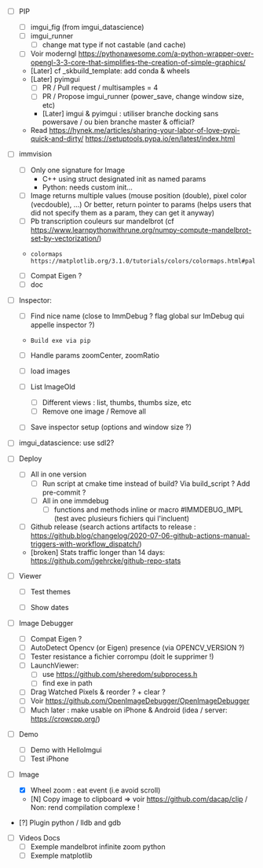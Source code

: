 * [ ] PIP
  * [ ] imgui_fig (from imgui_datascience)
  * [ ] imgui_runner
    * [ ] change mat type if not castable (and cache)
  * [ ] Voir moderngl https://pythonawesome.com/a-python-wrapper-over-opengl-3-3-core-that-simplifies-the-creation-of-simple-graphics/
  * [Later] cf _skbuild_template: add conda & wheels
  * [Later] pyimgui
      * [ ] PR / Pull request / multisamples = 4
      * [ ] PR / Propose imgui_runner (power_save, change window size, etc)
      * [Later] imgui & pyimgui : utiliser branche docking sans powersave / ou bien branche master & official?
  * Read https://hynek.me/articles/sharing-your-labor-of-love-pypi-quick-and-dirty/
    https://setuptools.pypa.io/en/latest/index.html


 * [ ] immvision
     * [ ] Only one signature for Image 
       * C++ using struct designated init as named params
       * Python: needs custom init...
     * [ ] Image returns multiple values (mouse position (double), pixel color (vecdouble), ...)
           Or better, return pointer to params (helps users that did not specify them as a param, they can get it anyway)
     * [ ] Pb transcription couleurs sur mandelbrot (cf https://www.learnpythonwithrune.org/numpy-compute-mandelbrot-set-by-vectorization/) 
     *     colormaps https://matplotlib.org/3.1.0/tutorials/colors/colormaps.html#palettable
     * [ ] Compat Eigen ?
     * [ ] doc
  
 * [ ] Inspector:
   * [ ] Find nice name (close to ImmDebug ? flag global sur ImDebug qui appelle inspector ?)
   *     Build exe via pip
   * [ ] Handle params zoomCenter, zoomRatio
   * [ ] load images
   * [ ] List ImageOld
     * [ ] Different views : list, thumbs, thumbs size, etc
     * [ ] Remove one image / Remove all
   * [ ] Save inspector setup (options and window size ?)


* [ ] imgui_datascience: use sdl2?
* [ ] Deploy
    * [ ] All in one version
        * [ ] Run script at cmake time instead of build? Via build_script ? Add pre-commit ?
        * [ ] All in one immdebug
            * [ ] functions and methods inline or macro #IMMDEBUG_IMPL (test avec plusieurs fichiers qui l'incluent)
    * [ ] Github release (search actions artifacts to release : https://github.blog/changelog/2020-07-06-github-actions-manual-triggers-with-workflow_dispatch/)
    * [broken] Stats traffic longer than 14 days: https://github.com/jgehrcke/github-repo-stats


* [ ] Viewer
  * [ ] Test themes
  * [ ] Show dates


* [ ] Image Debugger
  * [ ] Compat Eigen ?
  * [ ] AutoDetect Opencv (or Eigen) presence (via OPENCV_VERSION ?)
  * [ ] Tester resistance a fichier corrompu (doit le supprimer !) 
  * [ ] LaunchViewer: 
    * [ ] use https://github.com/sheredom/subprocess.h
    * [ ] find exe in path
  * [ ] Drag Watched Pixels & reorder ? + clear ?
  * [ ] Voir https://github.com/OpenImageDebugger/OpenImageDebugger
  * [ ] Much later : make usable on iPhone & Android (idea / server: https://crowcpp.org/) 

* [ ] Demo
  * [ ] Demo with HelloImgui
  * [ ] Test iPhone

* [ ] Image
  * [X] Wheel zoom : eat event (i.e avoid scroll)
  * [N] Copy image to clipboard => voir https://github.com/dacap/clip / Non: rend compilation complexe !

* [?] Plugin python / lldb and gdb 


* [ ] Videos Docs
  * [ ] Exemple mandelbrot infinite zoom python
  * [ ] Exemple matplotlib